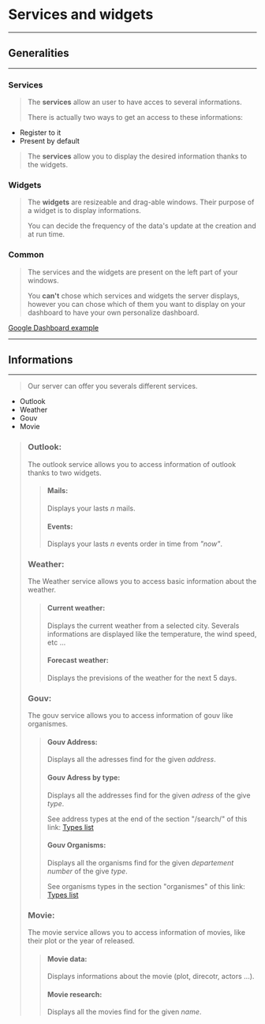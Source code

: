 # Services and widgets

---
## Generalities
---

### Services

> The **services** allow an user to have acces to several informations.
>
>There is actually two ways to get an access to these informations:

* Register to it
* Present by default

> The **services** allow you to display the desired information thanks to the widgets.

### Widgets

> The **widgets** are resizeable and drag-able windows. Their purpose of a widget is to display informations.
>
> You can decide the frequency of the data's update at the creation and at run time.

### Common

> The services and the widgets are present on the left part of your windows.
>
>You **can't** chose which services and widgets the server displays, however you can chose which of them you want to display on your dashboard to have your own personalize dashboard.

[Google Dashboard example](https://myaccount.google.com/dashboard "Dashboard")

---
## Informations
---
> Our server can offer you severals different services.

* Outlook
* Weather
* Gouv
* Movie


> ### Outlook:
> The outlook service allows you to access information of outlook thanks to two widgets.
>> #### Mails:
>> Displays your lasts *n* mails.
>> #### Events:
>> Displays your lasts *n* events order in time from *"now"*.
> ### Weather:
> The Weather service allows you to access basic information about the weather.
>> #### Current weather:
>> Displays the current weather from a selected city.
>> Severals informations are displayed like the temperature, the wind speed, etc ...
>> #### Forecast weather:
>> Displays the previsions of the weather for the next 5 days.
> ### Gouv:
> The gouv service allows you to access information of gouv like organismes.
>> #### Gouv Address:
>> Displays all the adresses find for the given *address*.
>> #### Gouv Adress by type:
>> Displays all the addresses find for the given *adress* of the give *type*.
>>
>>See address types at the end of the section "/search/" of this link:
[Types list](https://adresse.data.gouv.fr/api "Types list")
>> #### Gouv Organisms:
>> Displays all the organisms find for the given *departement number* of the give *type*.
>>
>>See organisms types in the section "organismes" of this link:
[Types list](https://api.gouv.fr/api/api_etablissements_publics.html "Types list")
> ### Movie:
> The movie service allows you to access information of movies, like their plot or the year of released.
>> #### Movie data:
>> Displays informations about the movie (plot, direcotr, actors ...).
>> #### Movie research:
>> Displays all the movies find for the given *name*.